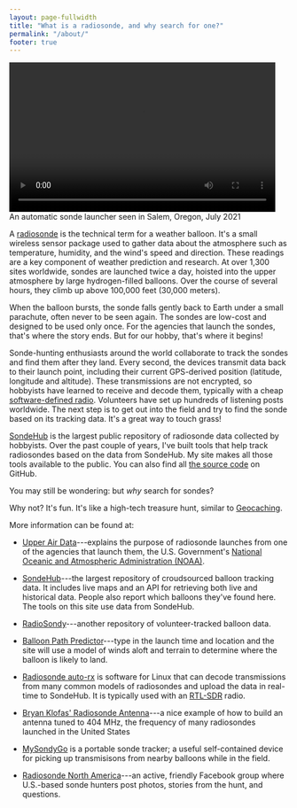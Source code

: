 ```yaml
---
layout: page-fullwidth
title: "What is a radiosonde, and why search for one?"
permalink: "/about/"
footer: true
---
```


<div class="lec-right-image">
  <div class="lec-captioned-image">
    <video width="480" height="270" controls>
      <source src="/images/video/salem-launch-july-2021.webm" type="video/webm" />
    </video>
    <div class="caption">An automatic sonde launcher seen in Salem, Oregon, July 2021</div>
  </div>
</div>

A [radiosonde](https://www.noaa.gov/jetstream/upperair/radiosondes) is
the technical term for a weather balloon. It's a small wireless sensor
package used to gather data about the atmosphere such as temperature,
humidity, and the wind's speed and direction. These readings are a key
component of weather prediction and research. At over 1,300 sites
worldwide, sondes are launched twice a day, hoisted into the upper
atmosphere by large hydrogen-filled balloons. Over the course of
several hours, they climb up above 100,000 feet (30,000 meters).

When the balloon bursts, the sonde falls gently back to Earth under a
small parachute, often never to be seen again. The sondes are low-cost
and designed to be used only once. For the agencies that launch the
sondes, that's where the story ends. But for our hobby, that's where
it begins!

Sonde-hunting enthusiasts around the world collaborate to track the
sondes and find them after they land. Every second, the devices
transmit data back to their launch point, including their current
GPS-derived position (latitude, longitude and altitude). These
transmissions are not encrypted, so hobbyists have learned to receive
and decode them, typically with a cheap [software-defined
radio](https://www.rtl-sdr.com/about-rtl-sdr/). Volunteers have set up
hundreds of listening posts worldwide. The next step is to get out
into the field and try to find the sonde based on its tracking data.
It's a great way to touch grass!

[SondeHub](https://www.sondehub.org) is the largest public repository of
radiosonde data collected by hobbyists. Over the past couple of years, I've
built tools that help track radiosondes based on the data from SondeHub. My site
makes all those tools available to the public. You can also find all [the source
code](https://github.com/jonhnet/sonde-search) on GitHub.

You may still be wondering: but *why* search for sondes?

Why not? It's fun. It's like a high-tech treasure hunt, similar to
[Geocaching](https://www.geocaching.com).

More information can be found at:

* [Upper Air
  Data](https://www.noaa.gov/jetstream/upperair/radiosondes)---explains
  the purpose of radiosonde launches from one of the agencies that
  launch them, the U.S. Government's [National Oceanic and Atmospheric
  Administration (NOAA)](https://www.noaa.gov/).

* [SondeHub](https://www.sondehub.org)---the largest repository of
  croudsourced balloon tracking data. It includes live maps and an API
  for retrieving both live and historical data. People also report
  which balloons they've found here. The tools on this site use data
  from SondeHub.

* [RadioSondy](https://s1.radiosondy.info/)---another repository of
  volunteer-tracked balloon data.

* [Balloon Path Predictor](https://predict.sondehub.org/)---type in
  the launch time and location and the site will use a model of winds
  aloft and terrain to determine where the balloon is likely to land.

* [Radiosonde
  auto-rx](https://github.com/projecthorus/radiosonde_auto_rx) is
  software for Linux that can decode transmissions from many common
  models of radiosondes and upload the data in real-time to
  SondeHub. It is typically used with an
  [RTL-SDR](https://www.rtl-sdr.com/) radio.

* [Bryan Klofas' Radiosonde Antenna](https://www.klofas.com/blog/2022/quarter-wave-ground-plane-antenna/)---a nice example of how to build an antenna tuned to 404 MHz, the frequency of many radiosondes launched in the United States

* [MySondyGo](https://www.tindie.com/products/mayhemxlabs/radiosonde-tracker-mysondygo-with-404-mhz-antenna/)
  is a portable sonde tracker; a useful self-contained device for
  picking up transmisisons from nearby balloons while in the field.

* [Radiosonde North
  America](https://www.facebook.com/groups/444260440607754)---an active,
  friendly Facebook group where U.S.-based sonde hunters post photos, stories
  from the hunt, and questions.
